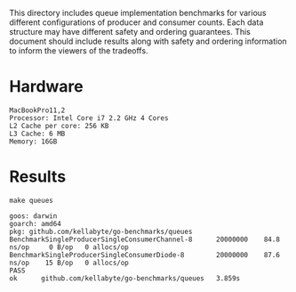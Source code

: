 This directory includes queue implementation benchmarks for various different configurations of producer and consumer counts. Each data structure may have different safety and ordering guarantees. This document should include results along with safety and ordering information to inform the viewers of the tradeoffs.

# Hardware
```
MacBookPro11,2
Processor: Intel Core i7 2.2 GHz 4 Cores
L2 Cache per core: 256 KB
L3 Cache: 6 MB
Memory: 16GB
```

# Results
```
make queues

goos: darwin
goarch: amd64
pkg: github.com/kellabyte/go-benchmarks/queues
BenchmarkSingleProducerSingleConsumerChannel-8   	20000000	84.8 ns/op	   0 B/op   0 allocs/op
BenchmarkSingleProducerSingleConsumerDiode-8     	20000000	87.6 ns/op	  15 B/op   0 allocs/op
PASS
ok  	github.com/kellabyte/go-benchmarks/queues	3.859s
```